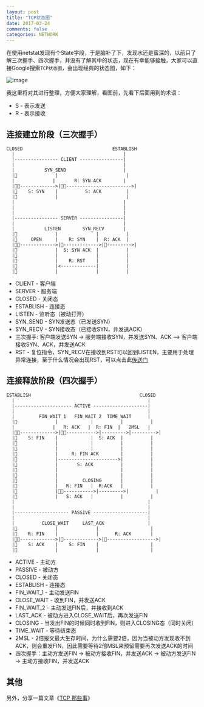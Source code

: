 ```yaml
---
layout: post
title: "TCP状态图"
date: 2017-03-24
comments: false
categories: NETWORK
---
```


在使用netstat发现有个State字段，于是脑补了下，发现水还是蛮深的，以前只了解三次握手、四次握手，并没有了解其中的状态，现在有幸能够接触，大家可以直接Google搜索`TCP状态图`，会出现经典的状态图，如下：

![image](http://www.cnitblog.com/images/cnitblog_com/wildon/544465b00200001s.png)

我这里将对其进行整理，方便大家理解，看图前，先看下后面用到的术语：

* S - 表示发送
* R - 表示接收

## 连接建立阶段（三次握手）

```
CLOSED                                 ESTABLISH
  |                                        |
  |---------------- CLIENT ----------------|
  |                                        |
  |           SYN_SEND                     |
  |              |                         |
  |              |       R: SYN ACK        |
  |------------->|------------------------>|
  |    S: SYN    |          S: ACK         |
  |              |                         |
  |                                        |
  |                                        |
  |                                        |
  |---------------- SERVER ----------------|
  |                                        |
  |           LISTEN        SYN_RECV       |
  |              |              |          |
  |     OPEN     |    R: SYN    |  R: ACK  |
  |------------->|------------->|--------->|
  |              |  S: SYN ACK  |          |
  |              |              |          |
  |              |    R: RST    |          |
  |              |<-------------|          |
  |              |              |          |

```
* CLIENT - 客户端
* SERVER - 服务端
* CLOSED - 关闭态
* ESTABLISH - 连接态
* LISTEN - 监听态（被动打开）
* SYN_SEND - SYN发送态（已发送SYN）
* SYN_RECV - SYN接收态（已接收SYN，并发送ACK）
* 三次握手: 客户端发送SYN -> 服务端接收SYN，并发送SYN、ACK -->  客户端接收SYN、ACK，并发送ACK
* RST - 复位指令，SYN_RECV在接收到RST可以回到LISTEN，主要用于处理异常连接，至于什么情况会出现RST，可以点击此[传送门](https://my.oschina.net/costaxu/blog/127394)

## 连接释放阶段（四次握手）

```
ESTABLISH                                        CLOSED
  |                                                 |
  |--------------------- ACTIVE --------------------|
  |                                                 |
  |         FIN_WAIT_1   FIN_WAIT_2  TIME_WAIT      |
  |              |            |          |          |
  |              |   R: ACK   |  R: FIN  |   2MSL   |
  |------------->|----------->|--------->|--------->|
  |    S: FIN    |            |  S: ACK  |          |
  |              |            |          |          |
  |              |            |          |          |
  |              |     R: FIN ACK        |          |
  |              |---------------------->|          |
  |              |       S: ACK          |          |
  |              |                       |          |
  |              |                       |          |
  |              |         CLOSING       |          |
  |              |   R: FIN   |  R:ACK   |          |
  |              |----------->|--------->|          |
  |              |   S: ACK   |          |          |
  |                                                 |
  |                                                 |
  |-------------------- PASSIVE --------------------|
  |                                                 |
  |          CLOSE_WAIT     LAST_ACK                |
  |              |              |                   |
  |    R: FIN    |              |      R: ACK       |
  |------------->|------------->|------------------>|
  |    S: ACK    |    S: FIN    |                   |
  |              |              |                   |

```
* ACTIVE - 主动方
* PASSIVE - 被动方
* CLOSED - 关闭态
* ESTABLISH - 连接态
* FIN_WAIT_1 - 主动发送FIN
* CLOSE_WAIT - 收到FIN，并发送ACK
* FIN_WAIT_2 - 主动发送FIN后，并接收到ACK
* LAST_ACK - 被动方进入CLOSE_WAIT后，再次发送FIN
* CLOSING - 当发出FIN的时候同时收到FIN，则进入CLOSING态（同时关闭）
* TIME_WAIT - 等待结束态
* 2MSL - 2倍报文最大生存时间，为什么需要2倍，因为当被动方发现收不到ACK，则会重发FIN，因此需要等待2倍MSL来预留需要再次发送ACK的时间
* 四次握手：主动方发送FIN -> 被动方接收FIN，并发送ACK -> 被动方发送FIN -> 主动方接收FIN，并发送ACK 



## 其他

另外，分享一篇文章《[TCP 那些事](http://coolshell.cn/articles/11564.html)》

